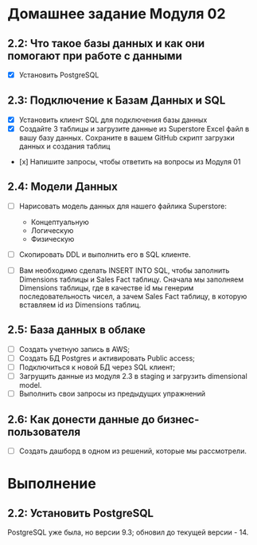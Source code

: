 # Домашнее задание Модуля 02
## 2.2: Что такое базы данных и как они помогают при работе с данными
- [x] Установить PostgreSQL

## 2.3: Подключение к Базам Данных и SQL
- [x]  Установить клиент SQL для подключения базы данных
- [x]  Создайте 3 таблицы и загрузите данные из Superstore Excel файл в вашу базу данных. Сохраните в вашем GitHub скрипт загрузки данных и создания таблиц
- [х]  Напишите запросы, чтобы ответить на вопросы из Модуля 01

## 2.4: Модели Данных
- [ ] Нарисовать модель данных для нашего файлика Superstore:

  * Концептуальную
  * Логическую
  * Физическую
- [ ] Cкопировать DDL и выполнить его в SQL клиенте.
- [ ] Вам необходимо сделать INSERT INTO SQL, чтобы заполнить Dimensions таблицы и Sales Fact таблицу. Сначала мы заполняем Dimensions таблицы, где в качестве id мы генерим последовательность чисел, а зачем Sales Fact таблицу, в которую вставляем id из Dimensions таблиц.

## 2.5: База данных в облаке
- [ ] Cоздать учетную запись в AWS;
- [ ] Cоздать БД Postgres и активировать Public access;
- [ ] Подключиться к новой БД через SQL клиент;
- [ ] Загрущить данные из модуля 2.3  в staging и загрузить dimensional model.
- [ ] Выполнить свои запросы из предыдущих упражнений

## 2.6: Как донести данные до бизнес-пользователя
- [ ] Cоздать дашборд в одном из решений, которые мы рассмотрели.

# Выполнение
## 2.2: Установить PostgreSQL
PostgreSQL уже была, но версии 9.3; обновил до текущей версии - 14.
